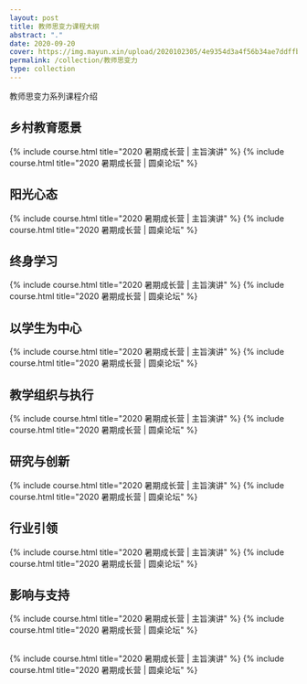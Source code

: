 ```yaml
---
layout: post
title: 教师思变力课程大纲
abstract: "."
date: 2020-09-20
cover: https://img.mayun.xin/upload/2020102305/4e9354d3a4f56b34ae7ddffbe52b8b8d.jpg
permalink: /collection/教师思变力
type: collection
---
```


教师思变力系列课程介绍

## 乡村教育愿景

{% include course.html title="2020 暑期成长营 | 主旨演讲" %}
{% include course.html title="2020 暑期成长营 | 圆桌论坛" %}

## 阳光心态

{% include course.html title="2020 暑期成长营 | 主旨演讲" %}
{% include course.html title="2020 暑期成长营 | 圆桌论坛" %}

## 终身学习

{% include course.html title="2020 暑期成长营 | 主旨演讲" %}
{% include course.html title="2020 暑期成长营 | 圆桌论坛" %}

## 以学生为中心

{% include course.html title="2020 暑期成长营 | 主旨演讲" %}
{% include course.html title="2020 暑期成长营 | 圆桌论坛" %}

## 教学组织与执行

{% include course.html title="2020 暑期成长营 | 主旨演讲" %}
{% include course.html title="2020 暑期成长营 | 圆桌论坛" %}

## 研究与创新

{% include course.html title="2020 暑期成长营 | 主旨演讲" %}
{% include course.html title="2020 暑期成长营 | 圆桌论坛" %}

## 行业引领

{% include course.html title="2020 暑期成长营 | 主旨演讲" %}
{% include course.html title="2020 暑期成长营 | 圆桌论坛" %}

## 影响与支持

{% include course.html title="2020 暑期成长营 | 主旨演讲" %}
{% include course.html title="2020 暑期成长营 | 圆桌论坛" %}



<div style="margin-top: 30px">
{% include course.html title="2020 暑期成长营 | 主旨演讲" %}
{% include course.html title="2020 暑期成长营 | 圆桌论坛" %}
</div>